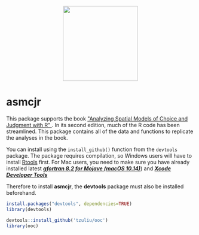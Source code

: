 <p align="center">
  <img width="200" height="200" src="https://quantoid.net/files/images/booksticker.png">
</p>

# asmcjr
This package supports the book ["Analyzing Spatial Models of Choice and Judgment with R" ](https://www.crcpress.com/Analyzing-Spatial-Models-of-Choice-and-Judgment-with-R/Armstrong-II-Bakker-Carroll-Hare-Poole-Rosenthal/p/book/9781466517158).  In its second edition, much of the R code has been streamlined.   This package contains all of the data and functions to replicate the analyses in the book. 

You can install using the `install_github()` function from the `devtools` package.  The package requires compilation, so Windows users will have to install [Rtools](https://cran.r-project.org/bin/windows/Rtools/) first.  For Mac users, you need to  make sure you have already installed latest [***gfortran 8.2 for Mojave (macOS 10.14)***](https://github.com/fxcoudert/gfortran-for-macOS/releases)) and [***Xcode Developer Tools***](https://developer.apple.com/support/xcode/)


Therefore to install __asmcjr__, the __devtools__ package must also be installed beforehand. 

```r
install.packages("devtools", dependencies=TRUE)
library(devtools)

devtools::install_github('tzuliu/ooc')
library(ooc)
```


